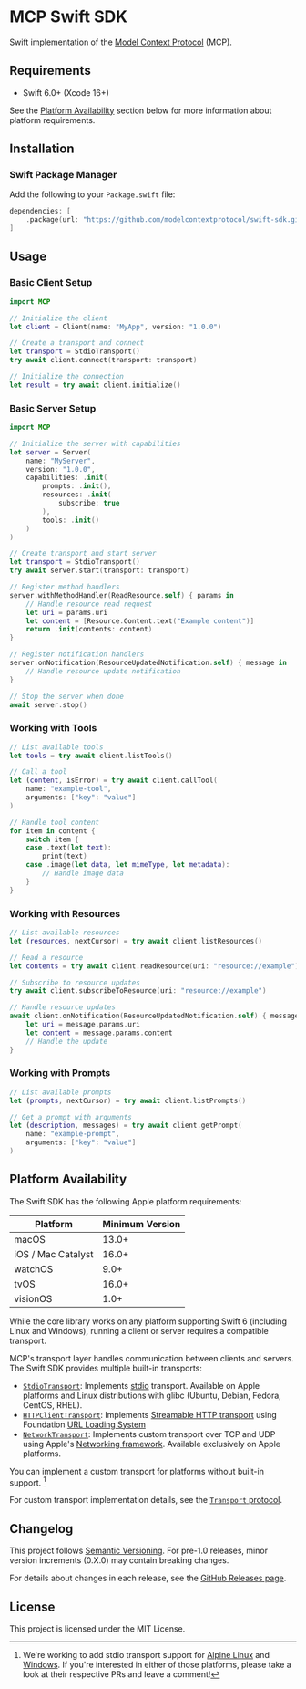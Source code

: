 # MCP Swift SDK

Swift implementation of the [Model Context Protocol][mcp] (MCP).

## Requirements

- Swift 6.0+ (Xcode 16+)

See the [Platform Availability](#platform-availability) section below 
for more information about platform requirements.

## Installation

### Swift Package Manager

Add the following to your `Package.swift` file:

```swift
dependencies: [
    .package(url: "https://github.com/modelcontextprotocol/swift-sdk.git", from: "0.7.1")
]
```

## Usage

### Basic Client Setup

```swift
import MCP

// Initialize the client
let client = Client(name: "MyApp", version: "1.0.0")

// Create a transport and connect
let transport = StdioTransport()
try await client.connect(transport: transport)

// Initialize the connection
let result = try await client.initialize()
```

### Basic Server Setup

```swift
import MCP

// Initialize the server with capabilities
let server = Server(
    name: "MyServer", 
    version: "1.0.0",
    capabilities: .init(
        prompts: .init(),
        resources: .init(
            subscribe: true
        ),
        tools: .init()
    )
)

// Create transport and start server
let transport = StdioTransport()
try await server.start(transport: transport)

// Register method handlers
server.withMethodHandler(ReadResource.self) { params in
    // Handle resource read request
    let uri = params.uri
    let content = [Resource.Content.text("Example content")]
    return .init(contents: content)
}

// Register notification handlers
server.onNotification(ResourceUpdatedNotification.self) { message in
    // Handle resource update notification
}

// Stop the server when done
await server.stop()
```

### Working with Tools

```swift
// List available tools
let tools = try await client.listTools()

// Call a tool
let (content, isError) = try await client.callTool(
    name: "example-tool", 
    arguments: ["key": "value"]
)

// Handle tool content
for item in content {
    switch item {
    case .text(let text):
        print(text)
    case .image(let data, let mimeType, let metadata):
        // Handle image data
    }
}
```

### Working with Resources

```swift
// List available resources
let (resources, nextCursor) = try await client.listResources()

// Read a resource
let contents = try await client.readResource(uri: "resource://example")

// Subscribe to resource updates
try await client.subscribeToResource(uri: "resource://example")

// Handle resource updates
await client.onNotification(ResourceUpdatedNotification.self) { message in
    let uri = message.params.uri
    let content = message.params.content
    // Handle the update
}
```

### Working with Prompts

```swift
// List available prompts
let (prompts, nextCursor) = try await client.listPrompts()

// Get a prompt with arguments
let (description, messages) = try await client.getPrompt(
    name: "example-prompt",
    arguments: ["key": "value"]
)
```

## Platform Availability

The Swift SDK has the following Apple platform requirements:

| Platform | Minimum Version |
|----------|----------------|
| macOS | 13.0+ |
| iOS / Mac Catalyst | 16.0+ |
| watchOS | 9.0+ |
| tvOS | 16.0+ |
| visionOS | 1.0+ |

While the core library works on any platform supporting Swift 6 
(including Linux and Windows), 
running a client or server requires a compatible transport. 

MCP's transport layer handles communication between clients and servers. 
The Swift SDK provides multiple built-in transports:

- [`StdioTransport`](/Sources/MCP/Base/Transports/StdioTransport.swift):
  Implements [stdio](https://modelcontextprotocol.io/specification/2025-03-26/basic/transports#stdio) transport.
  Available on Apple platforms 
  and Linux distributions with glibc (Ubuntu, Debian, Fedora, CentOS, RHEL).
- [`HTTPClientTransport`](/Sources/MCP/Base/Transports/HTTPClientTransport.swift):
  Implements [Streamable HTTP transport](https://modelcontextprotocol.io/specification/2025-03-26/basic/transports#streamable-http)
  using Foundation [URL Loading System](https://developer.apple.com/documentation/foundation/url-loading-system) 
- [`NetworkTransport`](/Sources/MCP/Base/Transports/NetworkTransport.swift):
  Implements custom transport over TCP and UDP
  using Apple's [Networking framework](https://developer.apple.com/documentation/network).
  Available exclusively on Apple platforms.

You can implement a custom transport for platforms without built-in support. [^1]

For custom transport implementation details, 
see the [`Transport` protocol](/Sources/MCP/Base/Transport.swift).

[^1]: We're working to add stdio transport support for [Alpine Linux](https://github.com/modelcontextprotocol/swift-sdk/pull/64) and [Windows](https://github.com/modelcontextprotocol/swift-sdk/pull/64). If you're interested in either of those platforms, please take a look at their respective PRs and leave a comment! 

## Changelog

This project follows [Semantic Versioning](https://semver.org/). 
For pre-1.0 releases, minor version increments (0.X.0) may contain breaking changes.

For details about changes in each release, 
see the [GitHub Releases page](https://github.com/modelcontextprotocol/swift-sdk/releases).

## License

This project is licensed under the MIT License.

[mcp]: https://modelcontextprotocol.io